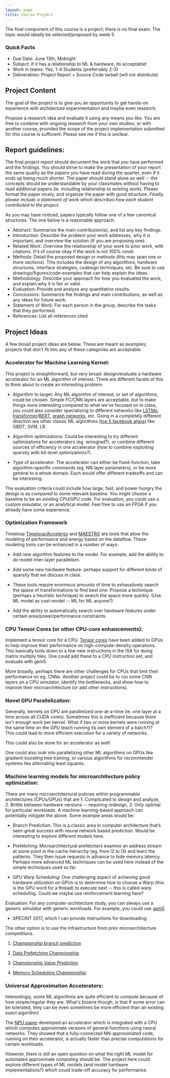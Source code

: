 ```yaml
---
layout: page
title: Course Project
---
```


The final component of this course is a project; there is no final exam.  The
topic would ideally be selected/proposed by week 5.
 
### Quick Facts

* Due Date: June 13th, Midnight
* Subject:  If it has a relationship to ML & hardware, its acceptable!
* Work in teams: Yes, 1-4 Students (preferrably 2-3)
* Deliverables: Project Report + Source Code tarball (will not distribute)

## Project Content

The goal of the project is to give you an opportunity to get hands-on
experience with architecture experimentation and maybe even research. 

 Propose a research idea and evaluate it using any means you
   like.  You are free to combine with ongoing research from your own studies,
or with another course, provided the scope of the project implementation 
submitted for this course is sufficient.  Please see me if this is unclear.

## Report guidelines:

The final project report should document the work that you have performed and
the findings.  You should strive to make the presentation of your report the
same quality as the papers you have read during the quarter, even if it ends up
being much shorter. The paper should stand alone as well -- the concepts should
be understandable by your classmates without having to read additional papers
(ie. including relationship to existing work). Please format the paper nicely,
and organize the paper with good structure.  *Finally, please include a
statement of work which describes how each student contributed to the project*.

As you may have noticed, papers typically follow one of a few canonical
structures. The one below is a reasonable approach.

* Abstract: Summarize the main contribution(s), and list any key findings.
* Introduction: Describe the problem your work addresses, why it is important, and overview the
solution (if you are proposing one).
* Related Work: Overview the relationship of your work to prior work, with citations. It's of course
okay if the work is not 100% novel.
* Methods: Detail the proposed design or methods (this may span one or more sections). This includes
the design of any algorithms, hardware structures, interface strategies, codesign techniques, etc. Be
sure to use drawings/figures/code-examples that can help explain the ideas.
* Methodology: Describe your approach for how you evaluated the work, and explain why it is fair or
valid.
* Evaluation: Provide and analyze any quantitative results.
* Conclusions: Summarize the findings and main contributions, as well as any ideas for future work.
* Statement of Work: For each person in the group, describe the tasks that they performed.
* References: List all references cited.

## Project Ideas

A few broad project ideas are below.  These are meant as examples; projects that
don't fit into any of these categories are acceptable.

### Accelerator for Machine Learning Kernel: 

This project is straightforward, but very broad: design/evaluate a hardware accelerator for an ML
algorithm of interest.  There are different facets of this to think about to
create an interesting problem:

* Algorithm to target:  Any ML algorithm of interest, or set of algorithms,
  could be chosen.  Simple FC/CNN layers are acceptable, but to make things
more interesting compared to what we've focused on in class, you could also
consider specializing to different networks like
[LSTMs](https://colah.github.io/posts/2015-08-Understanding-LSTMs/),
[transformer](https://ai.googleblog.com/2017/08/transformer-novel-neural-network.html)/[BERT](https://towardsdatascience.com/bert-explained-state-of-the-art-language-model-for-nlp-f8b21a9b6270), [graph networks](https://distill.pub/2021/gnn-intro/), etc.
Going in a completely different direction are other classic ML algorithms
[(top 5 facebook algos)](https://ieeexplore.ieee.org/abstract/document/8327042) 
like GBDT, SVM, LR.

* Algorithm optimizations: Could be interesting to try different optimizations
for accelerators (eg. winograd?), or combine different sources of efficiency in
one accelerator (how to combine exploiting sparsity with bit-level optimizations?).

* Type of accelerator: The accelerator can either be fixed-function, take
algorithm-specific commands (eg. NN layer parameters), or be more general
to a whole domain.  Each would offer different tradeoffs and can be interesting.

The evaluation criteria could include how large, fast, and power hungry the design
is as compared to some relevant baseline.  You might choose a baseline to be an
existing CPU/GPU code.
For evaluation, you could use a custom simulator, or an analytical model.  Feel
free to use an FPGA if you already have some experience.

### Optimization Framework ###

Timeloop [Timeloop/Accelergy](http://accelergy.mit.edu/tutorial.html) and
[MAESTRO](http://maestro.ece.gatech.edu/) are tools that allow the modeling of performance
and energy based on the dataflow.  These modeling tools can be enhanced in a number of 
ways:

* Add new algorithm features to the model.  For example, add the ability to
do model inter-layer parallelism. 

* Add some new hardware feature: perhaps support for different kinds of sparsity that
we discuss in class.

* These tools require enormous amounts of time to exhaustively search the space of 
transformations to find best one. Propose a technique (perhaps a heuristic technique) to 
search the space more quickly. (Use ML model as cost-model -- ML for ML anyone?)

* Add the ability to automatically search over hardware features under certain area/power/performance
 constraints.
 
### CPU Tensor Cores (or other CPU-core enhancements):  

Implement a tensor core
for a CPU.  [Tensor cores](https://www.nvidia.com/en-us/data-center/tensorcore/) have been added to
GPUs to help improve their performance on high-compute-density operations.  This basically boils down
to a few new instructions in the ISA for doing matrix multiply tiles.  One could add these to a CPU
instruction set, and evaluate with gem5.

More broadly, perhaps there are other challenges for CPUs that limit their performance on eg. CNNs.  Another
project could be to run some CNN layers on a CPU simulator, identify the bottlenecks, and show how to 
improve their microarchitecture (or add other instructions).

<!--
Similar to the projects above, except that the focus here would be for improving a general purpose core.  The idea would be to select a workload or workload set, then analyze it to figure out what types of specialized instructions would be beneficial for that set of ML kernels.  This could be evaluated either by modifying a simulator, or by modifying an open-source RTL implementation like the RISCV Rocket core.  An RTL-based project would have a lower bar for complexity of modification.
-->

<!--
 Studying Reduced Precision:  

An open question is what should future datatypes look like for training deep
neural networks: how many bits of information (16, 32, something in-between?),
what type of encoding (floating vs fixed point), how many bits for exponent vs
mantissa, etc.  This could be studied rigorously by modifying some kernels in
Tensorflow which are used during training (like conv2d or matmul), and emulate
the results with different data types. Ie. instead of calling into MKL or
CUDNN libraries, the kernels would call your custom version which emulates a
different hardware precision.  Evaluation metrics would include the
data-bandwidth saved, loss in inference accuracy, and reduction in training
time.
-->

### Novel GPU Parallelization:  

Generally, kernels on GPU are parallelized one-at-a-time (ie. one layer
at a time across all CUDA cores).  Sometimes this is inefficient because
there isn't enough work per kernel.  What if two or more kernels were running
at the same time on the GPU (each running its own element of a batch?)?  
This could lead to more efficient execution for a variety of networks.

This could also be done for an accelerator as well!

One could also look into parallelizing other ML algorithms on GPUs like
gradient-boosting tree training, or various algorithms for recommender systems
like alternating least squares.


### Machine learning models for microarchitecture policy optimization:  

There are many microarchitectural policies within programmable architectures (CPUs/GPUs) that are 1. Complicated to design and analyze, 2. Brittle between hardware versions -- requiring redesign, 3. Only optimal for particular workloads.  A machine learning-based approach can potentially mitigate the above.  Some example areas would be:

* Branch Prediction:  This is a classic area in computer architecture that’s
  seen great success with neural network based prediction.  Would be
interesting to explore different models here.

* Prefetching:  Microarchitectural prefetchers examine an address stream at
  some point in the cache hierarchy (eg. from l2 to l3) and learn the patterns.
They then issue requests in advance to hide memory latency.  Perhaps more
advanced ML techniques can be used here instead of the simple techniques used
so far.

* GPU Warp Scheduling: One challenging aspect of achieving good hardware
  utilization on GPUs is to determine how to choose a Warp (this is the GPU
word for a thread) to execute next -- this is called warp scheduling.  Could we
maybe use reinforcement learning here?

Evaluation: For any computer-architecture study, you can always use a generic
simulator with generic workloads.  For example, you could use [gem5](http://learning.gem5.org/) 
+ SPECINT 2017, which I can provide instructions for downloading. 

The other option is to use the infrastructure from prior microarchitecture
competitions.  

1. [Championship branch prediction](https://www.jilp.org/cbp2016/framework.html)

2. [Data Prefetching Championship](https://dpc3.compas.cs.stonybrook.edu/)

3. [Championship Value Prediction](https://www.microarch.org/cvp1/rules.html)

4. [Memory Scheduling Championship](http://www.cs.utah.edu/~rajeev/jwac12/)

### Universal Approximation Accelerators:  

Interestingly, some ML algorithms are quite efficient to compute because of
how simple/regular they are.  What's bizarre though, is that if some
error can be tolerated, they can be even sometimes be
more efficient than an existing *exact* algorithm!

The [NPU paper](https://homes.cs.washington.edu/~luisceze/publications/micro12-web.pdf) 
developed an accelerator which is
integrated with a CPU which computes approximate versions of general functions
using neural networks.  They showed that a fully-connected NN-approximated
code, running on their accelerator, is actually faster than precise
computations for certain workloads.  

However, there is still an open question on what the right ML model for automated
approximate computing should be.  The project here could explore different
types of ML models (and model hardware implementations?) which could trade-off
accuracy for performance.

